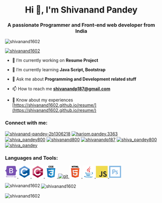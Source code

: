 <h1 align="center">Hi 👋, I'm Shivanand Pandey</h1>
<h3 align="center">A passionate Programmer and Front-end web developer from India</h3>

<p align="left"> <img src="https://komarev.com/ghpvc/?username=shivanand1602&label=Profile%20views&color=0e75b6&style=flat" alt="shivanand1602" /> </p>

<p align="left"> <a href="https://github.com/ryo-ma/github-profile-trophy"><img src="https://github-profile-trophy.vercel.app/?username=shivanand1602" alt="shivanand1602" /></a> </p>

- 🔭 I’m currently working on **Resume Project**

- 🌱 I’m currently learning **Java Script, Bootstrap**

- 💬 Ask me about **Programming and Development related stuff**

- 📫 How to reach me **shivanandp187@gmail.com**

- 📄 Know about my experiences [https://shivanand1602.github.io/resume/](https://shivanand1602.github.io/resume/)

<h3 align="left">Connect with me:</h3>
<p align="left">
<a href="https://linkedin.com/in/shivanand-pandey-2b1306218" target="blank"><img align="center" src="https://raw.githubusercontent.com/rahuldkjain/github-profile-readme-generator/master/src/images/icons/Social/linked-in-alt.svg" alt="shivanand-pandey-2b1306218" height="30" width="40" /></a>
<a href="https://fb.com/hariom.pandey.3363" target="blank"><img align="center" src="https://raw.githubusercontent.com/rahuldkjain/github-profile-readme-generator/master/src/images/icons/Social/facebook.svg" alt="hariom.pandey.3363" height="30" width="40" /></a>
<a href="https://instagram.com/shiva_pandey800" target="blank"><img align="center" src="https://raw.githubusercontent.com/rahuldkjain/github-profile-readme-generator/master/src/images/icons/Social/instagram.svg" alt="shiva_pandey800" height="30" width="40" /></a>
<a href="https://www.codechef.com/users/shivanand800" target="blank"><img align="center" src="https://cdn.jsdelivr.net/npm/simple-icons@3.1.0/icons/codechef.svg" alt="shivanand800" height="30" width="40" /></a>
<a href="https://www.hackerrank.com/shivanandp187" target="blank"><img align="center" src="https://raw.githubusercontent.com/rahuldkjain/github-profile-readme-generator/master/src/images/icons/Social/hackerrank.svg" alt="shivanandp187" height="30" width="40" /></a>
<a href="https://codeforces.com/profile/shiva_pandey800" target="blank"><img align="center" src="https://raw.githubusercontent.com/rahuldkjain/github-profile-readme-generator/master/src/images/icons/Social/codeforces.svg" alt="shiva_pandey800" height="30" width="40" /></a>
<a href="https://www.leetcode.com/shiva_pandey" target="blank"><img align="center" src="https://raw.githubusercontent.com/rahuldkjain/github-profile-readme-generator/master/src/images/icons/Social/leet-code.svg" alt="shiva_pandey" height="30" width="40" /></a>
</p>

<h3 align="left">Languages and Tools:</h3>
<p align="left"> <a href="https://getbootstrap.com" target="_blank" rel="noreferrer"> <img src="https://raw.githubusercontent.com/devicons/devicon/master/icons/bootstrap/bootstrap-plain-wordmark.svg" alt="bootstrap" width="40" height="40"/> </a> <a href="https://www.cprogramming.com/" target="_blank" rel="noreferrer"> <img src="https://raw.githubusercontent.com/devicons/devicon/master/icons/c/c-original.svg" alt="c" width="40" height="40"/> </a> <a href="https://www.w3schools.com/cpp/" target="_blank" rel="noreferrer"> <img src="https://raw.githubusercontent.com/devicons/devicon/master/icons/cplusplus/cplusplus-original.svg" alt="cplusplus" width="40" height="40"/> </a> <a href="https://www.w3schools.com/css/" target="_blank" rel="noreferrer"> <img src="https://raw.githubusercontent.com/devicons/devicon/master/icons/css3/css3-original-wordmark.svg" alt="css3" width="40" height="40"/> </a> <a href="https://git-scm.com/" target="_blank" rel="noreferrer"> <img src="https://www.vectorlogo.zone/logos/git-scm/git-scm-icon.svg" alt="git" width="40" height="40"/> </a> <a href="https://www.w3.org/html/" target="_blank" rel="noreferrer"> <img src="https://raw.githubusercontent.com/devicons/devicon/master/icons/html5/html5-original-wordmark.svg" alt="html5" width="40" height="40"/> </a> <a href="https://www.java.com" target="_blank" rel="noreferrer"> <img src="https://raw.githubusercontent.com/devicons/devicon/master/icons/java/java-original.svg" alt="java" width="40" height="40"/> </a> <a href="https://developer.mozilla.org/en-US/docs/Web/JavaScript" target="_blank" rel="noreferrer"> <img src="https://raw.githubusercontent.com/devicons/devicon/master/icons/javascript/javascript-original.svg" alt="javascript" width="40" height="40"/> </a> <a href="https://www.photoshop.com/en" target="_blank" rel="noreferrer"> <img src="https://raw.githubusercontent.com/devicons/devicon/master/icons/photoshop/photoshop-line.svg" alt="photoshop" width="40" height="40"/> </a> </p>

<p><img align="left" src="https://github-readme-stats.vercel.app/api/top-langs?username=shivanand1602&show_icons=true&locale=en&layout=compact" alt="shivanand1602" /></p>

<p>&nbsp;<img align="center" src="https://github-readme-stats.vercel.app/api?username=shivanand1602&show_icons=true&locale=en" alt="shivanand1602" /></p>

<p><img align="center" src="https://github-readme-streak-stats.herokuapp.com/?user=shivanand1602&" alt="shivanand1602" /></p>
